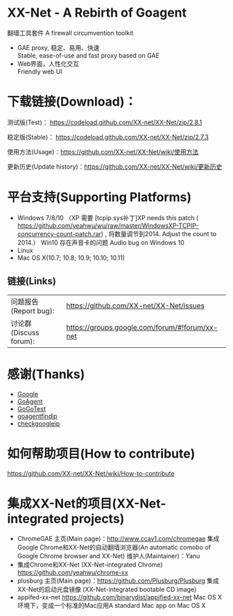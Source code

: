 

XX-Net - A Rebirth of Goagent
========
翻墙工具套件 A firewall circumvention toolkit
* GAE proxy, 稳定、易用、快速  
  Stable, ease-of-use and fast proxy based on GAE  
* Web界面，人性化交互  
  Friendly web UI  


下载链接(Download)：
==========
测试版(Test)：
https://codeload.github.com/XX-net/XX-Net/zip/2.8.1

稳定版(Stable)：
https://codeload.github.com/XX-net/XX-Net/zip/2.7.3

使用方法(Usage)：https://github.com/XX-net/XX-Net/wiki/使用方法

更新历史(Update history)：https://github.com/XX-net/XX-Net/wiki/更新历史
  
  




平台支持(Supporting Platforms)
================
* Windows 7/8/10 （XP 需要 [tcpip.sys补丁]XP needs this patch ( https://github.com/yeahwu/wu/raw/master/WindowsXP-TCPIP-concurrency-count-patch.rar) , 将数量调节到2014. Adjust the count to 2014.）
  Win10 存在声音卡的问题 Audio bug on Windows 10
* Linux 
* Mac OS X(10.7; 10.8; 10.9; 10.10; 10.11)



## 链接(Links)
|   |   |
| --------   | :----  |
|问题报告(Report bug):  |https://github.com/XX-net/XX-Net/issues|
|讨论群(Discuss forum):  |https://groups.google.com/forum/#!forum/xx-net|

感谢(Thanks)
=========
* [Google](https://www.google.com)
* [GoAgent](https://github.com/phuslu/goagent)
* [GoGoTest](https://github.com/azzvx/gogotester)
* [goagentfindip](https://github.com/usrtmp/goagentfindip)
* [checkgoogleip](https://github.com/moonshawdo/checkgoogleip)


如何帮助项目(How to contribute)
==========
https://github.com/XX-net/XX-Net/wiki/How-to-contribute

集成XX-Net的项目(XX-Net-integrated projects)
===============
* ChromeGAE
  主页(Main page)：http://www.ccav1.com/chromegae
  集成Google Chrome和XX-Net的自动翻墙浏览器(An automatic comobo of Google Chrome browser and XX-Net)
  维护人(Maintainer)：Yanu
* 集成Chrome和XX-Net (XX-Net-integrated Chrome)
  https://github.com/yeahwu/chrome-xx
* plusburg
  主页(Main page)：https://github.com/Plusburg/Plusburg
  集成XX-Net的启动光盘镜像 (XX-Net-integrated bootable CD image) 
* appifed-xx-net
  https://github.com/binarydist/appified-xx-net
  Mac OS X 环境下，变成一个标准的Mac应用A standard Mac app on Mac OS X
